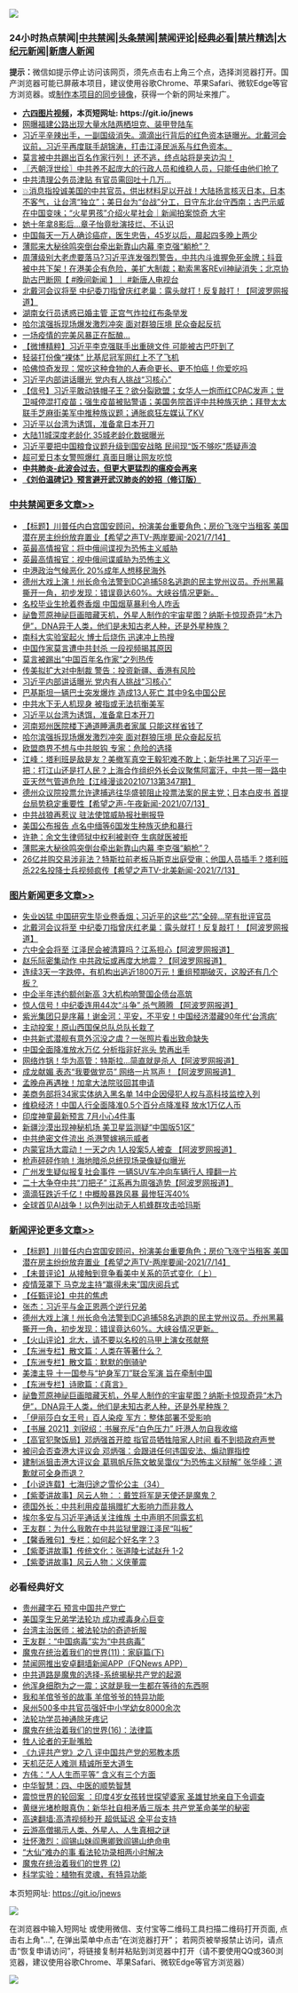 ![](https://raw.githubusercontent.com/fqnews/bnews/master/64photo/fqnews-qr.jpg)

<div id="tt">
<h3>24小时热点禁闻|<a href="#%E4%B8%AD%E5%85%B1%E7%A6%81%E9%97%BB%E6%9B%B4%E5%A4%9A%E6%96%87%E7%AB%A0">中共禁闻</a>|<a href="#%E5%9B%BE%E7%89%87%E6%96%B0%E9%97%BB%E6%9B%B4%E5%A4%9A%E6%96%87%E7%AB%A0">头条禁闻</a>|<a href="#%E6%96%B0%E9%97%BB%E8%AF%84%E8%AE%BA%E6%9B%B4%E5%A4%9A%E6%96%87%E7%AB%A0">禁闻评论|<a href="#%E5%BF%85%E7%9C%8B%E7%BB%8F%E5%85%B8%E5%A5%BD%E6%96%87">经典必看|<a href="/video.md#%E7%A6%81%E7%89%87%E7%B2%BE%E9%80%89">禁片精选</a>|<a href="https://github.com/fqnews/djy/blob/master/gb/nf1351518.md#1">大纪元新闻</a>|<a href="https://github.com/fqnews/ntdtv/blob/master/gb/prog204.md#1">新唐人新闻</a></h3>
<div><b>提示：</b>微信如提示停止访问该网页，须先点击右上角三个点，选择浏览器打开。国产浏览器可能已屏蔽本项目，建议使用谷歌Chrome、苹果Safari、微软Edge等官方浏览器。或<a href="https://github.com/fqnews/bnews/blob/master/%E5%88%B6%E4%BD%9Cgit%E7%A6%81%E9%97%BB%E9%95%9C%E5%83%8F.md">制作本项目的同步镜像</a>，获得一个新的网址来推广。</div>
<ul>
<li><b><a href="http://d1.bdrive.tk/64.mp4" target="_blank">六四图片视频</a>，本页短网址: https://git.io/jnews</b></li>
<li><a href="/cbnews/20210714/1586507.md">网曝福建公路出现大量水陆两栖坦克、装甲登陆车</a></li>
<li><a href="/comments/20210714/1586662.md">习近平辛辣出手，一副国级消失。滴滴出行背后的红色资本链曝光。北戴河会议前，习近平再度联手胡锦涛，打击江泽民派系与红色资本。</a></li>
<li><a href="/bannedvideo/20210714/1586535.md">莫言被中共踢出百名作家行列！    还不逃，终点站将是夹边沟！</a></li>
<li><a href="/ssgc/20210714/1586760.md">〖兲朝浮世绘〗中共养不起庞大的行政人员和维稳人员，只能任由他们抢了</a></li>
<li><a href="/cbnews/20210714/1586583.md">中共清理公务员津贴 有官员需回吐十几万…</a></li>
<li><a href="/bannedvideo/20210714/1586812.md">💥消息指投诚美国的中共官员，供出材料足以开战！大陆扬言核灭日本，日本不客气，让台湾“独立”；美日台为“台战”分工，日守东北台守西南；古巴示威在中国变味；“火星男孩”介绍火星社会｜新闻拍案惊奇 大宇</a></li>
<li><a href="/yule/20210714/1586538.md">她十年拿8影后…章子怡竟批演技烂、不认识</a></li>
<li><a href="/health/20210714/1586625.md">中国每天一万人确诊癌症，医生忠告，45岁以后，晨起四多晚上两少</a></li>
<li><a href="/cbnews/20210714/1586767.md">薄熙来大秘徐鸣突倒台牵出新靠山内幕 李克强“躺枪”？</a></li>
<li><a href="/bannedvideo/20210714/1586717.md">周薄级别大老虎要落马?习近平连发强烈警告，中共内斗谁握免死金牌；抖音被中共下架！在港美企有危险，美扩大制裁；勒索黑客REvil神祕消失；北京协助古巴断网【 #晚间新闻 】｜  #新唐人电视台</a></li>
<li><a href="/topimagenews/20210714/1586860.md">北戴河会议将至 中纪委刀指曾庆红老巢：露头就打！反复敲打！【阿波罗网报道】</a></li>
<li><a href="/cbnews/20210714/1586551.md">湖南女行员诱惑已婚主管 正宫气炸拉红布条举发</a></li>
<li><a href="/cbnews/20210714/1586861.md">哈尔滨强拆现场爆发激烈冲突 面对群狼压境 民众奋起反抗</a></li>
<li><a href="/cnnews/20210714/1586554.md">一场疫情的完美风暴正在酝酿…</a></li>
<li><a href="/comments/20210714/1586775.md">【微博精粹】习近平李克强联手出重磅文件 可能被古巴吓到了</a></li>
<li><a href="/cnnews/20210714/1586709.md">轻装打份像“裸体” 比基尼冠军网红上不了飞机</a></li>
<li><a href="/health/20210714/1586748.md">哈佛惊奇发现：常吃这种食物的人寿命更长、更不怕癌！你爱吃吗</a></li>
<li><a href="/cbnews/20210714/1586927.md">习近平内部讲话曝光 党内有人挑战“习核心”</a></li>
<li><a href="/bannedvideo/20210714/1586519.md">【信号】习近平敢动铁帽子王？欲分裂欧盟；女华人一炮而红CPAC发声；世卫喊停混打疫苗；强生疫苗被贴警语；美国务院首评中共种族灭绝；拜登太太联手芝麻街美军中推种族议题；通胀疯狂左媒认了KV</a></li>
<li><a href="/comments/20210714/1586907.md">习近平以台湾为诱饵，准备拿日本开刀</a></li>
<li><a href="/cbnews/20210714/1586562.md">大陆11城深度老龄化 35城老龄化数据曝光</a></li>
<li><a href="/cbnews/20210714/1586501.md">习近平要把中国粮食议题升级到国安战略 民间现“饭不够吃”质疑声浪</a></li>
<li><a href="/yule/20210714/1586686.md">超可爱日本女警照爆红 真面目曝让网友吃惊</a></li>
<li><b><a href="/comments/20200211/1275071.md" target="_blank">中共肺炎-此波会过去，但更大更猛烈的瘟疫会再来</a></b></li>
<li><b><a href="/comments/20200207/1272816.md" target="_blank">《刘伯温碑记》预言避开武汉肺炎的妙招（修订版）</a></b></li>
</ul>
</div>

<div class="catlist">
<h3><a href="/cbnews/" target="_blank">中共禁闻</a><span><a href="/cbnews/" target="_blank" rel="nofollow">更多文章>></a></span></h3>
<ul>
<li><a href="/comments/20210714/1587099.md" target="_blank">【标题】川普任内白宫国安顾问，扮演美台重要角色；房价飞涨宁当租客 美国潜在房主纷纷放弃置业【希望之声TV-两岸要闻-2021/7/14】</a></li>
<li><a href="/cbnews/20210714/1587089.md" target="_blank">英最高情报官：将中俄间谍视为恐怖主义威胁</a></li>
<li><a href="/cbnews/20210714/1587088.md" target="_blank">英最高情报官：视中俄间谍威胁为恐怖主义</a></li>
<li><a href="/cbnews/20210714/1587087.md" target="_blank">中港政治气候恶化 20%成年人想移民海外</a></li>
<li><a href="/comments/20210714/1587037.md" target="_blank">德州大戏上演！州长命令法警到DC追捕58名逃跑的民主党州议员。乔州黑幕撕开一角，初步发现：错误竟达60%。大峡谷情况更新。</a></li>
<li><a href="/cbnews/20210714/1587005.md" target="_blank">名校毕业生抢着卷香烟 中国烟草暴利令人咋舌</a></li>
<li><a href="/comments/20210714/1586995.md" target="_blank">祕鲁荒原神祕巨画暗藏天机，外星人制作的宇宙星图？纳斯卡惊现奇异“木乃伊”，DNA异于人类，他们是未知古老人种，还是外星种族？</a></li>
<li><a href="/cbnews/20210714/1586980.md" target="_blank">南科大实验室起火 博士后烧伤 迅速冲上热搜</a></li>
<li><a href="/cbnews/20210714/1586965.md" target="_blank">中国作家莫言遭中共封杀 一段视频揭其原因</a></li>
<li><a href="/cbnews/20210714/1586964.md" target="_blank">莫言被踢出“中国百年名作家”之列热传</a></li>
<li><a href="/cbnews/20210714/1586945.md" target="_blank">传美拟扩大对中制裁 警告：投资新疆、香港有风险</a></li>
<li><a href="/cbnews/20210714/1586927.md" target="_blank">习近平内部讲话曝光 党内有人挑战“习核心”</a></li>
<li><a href="/cbnews/20210714/1586926.md" target="_blank">巴基斯坦一辆巴士突发爆炸 造成13人死亡 其中9名中国公民</a></li>
<li><a href="/cbnews/20210714/1586925.md" target="_blank">中共水下无人机现身 被指或无法抗衡美军</a></li>
<li><a href="/comments/20210714/1586907.md" target="_blank">习近平以台湾为诱饵，准备拿日本开刀</a></li>
<li><a href="/cbnews/20210714/1586906.md" target="_blank">河南郑州医院楼下通道睡满患者家属 只能这样省钱了</a></li>
<li><a href="/cbnews/20210714/1586861.md" target="_blank">哈尔滨强拆现场爆发激烈冲突 面对群狼压境 民众奋起反抗</a></li>
<li><a href="/cbnews/20210714/1586840.md" target="_blank">欧盟商界不想与中共脱钩 专家：危险的选择</a></li>
<li><a href="/cbnews/20210714/1586839.md" target="_blank">江峰：塔利班是敌是友？美撤军真空王毅犯难不敢上；新华社黑了习近平一把：打江山还是打人民？上海合作组织外长会议聚焦阿富汗，中共一带一路中亚天然气管道危险【江峰漫谈20210713第347期】</a></li>
<li><a href="/comments/20210714/1586833.md" target="_blank">德州众议院投票允许逮捕逃往华盛顿阻止投票法案的民主党；日本白皮书 首提台局势稳定重要性【希望之声-午夜新闻-2021/07/13】</a></li>
<li><a href="/cbnews/20210714/1586813.md" target="_blank">中共战狼再惹议 驻法使馆威胁报社删报导</a></li>
<li><a href="/cbnews/20210714/1586784.md" target="_blank">美国公布报告 点名中缅等6国发生种族灭绝和暴行</a></li>
<li><a href="/cbnews/20210714/1586782.md" target="_blank">许艳：余文生律师狱中权利被剥夺 生病就医被拒</a></li>
<li><a href="/cbnews/20210714/1586767.md" target="_blank">薄熙来大秘徐鸣突倒台牵出新靠山内幕 李克强“躺枪”？</a></li>
<li><a href="/comments/20210714/1586766.md" target="_blank">26亿并购交易涉非法？特斯拉前老板马斯克出庭受审；他国人员插手？塔利班杀22名投降士兵视频疯传【希望之声TV-北美新闻-2021/7/13】</a></li>

</ul>
</div>
<div class="catlist">
<h3><a href="/topimagenews/" target="_blank">图片新闻</a><span><a href="/topimagenews/" target="_blank" rel="nofollow">更多文章>></a></span></h3>
<ul>
<li><a href="/topimagenews/20210714/1587052.md" target="_blank">失业凶猛 中国研究生毕业卷香烟；习近平的这些“芯”全碎&#8230;罕有批评官员</a></li>
<li><a href="/topimagenews/20210714/1586860.md" target="_blank">北戴河会议将至 中纪委刀指曾庆红老巢：露头就打！反复敲打！【阿波罗网报道】</a></li>
<li><a href="/topimagenews/20210713/1586149.md" target="_blank">六中全会将至 江泽民会被清算吗？江系担心【阿波罗网报道】</a></li>
<li><a href="/topimagenews/20210713/1586069.md" target="_blank">赵乐际密集动作 中共政坛或再度大地震？【阿波罗网报道】</a></li>
<li><a href="/topimagenews/20210713/1586042.md" target="_blank">连续3天一字跌停，有机构出逃近1800万元！重组预期破灭，这股还有几个板？</a></li>
<li><a href="/topimagenews/20210713/1585784.md" target="_blank">中企半年违约额创新高 3大机构响警国企债台高筑</a></li>
<li><a href="/topimagenews/20210712/1585372.md" target="_blank">惊人信号！中纪委连用44次“斗争” 杀气腾腾 【阿波罗网报道】</a></li>
<li><a href="/topimagenews/20210712/1585184.md" target="_blank">紫光集团只是序幕！谢金河：平安，不平安！中国经济潜藏90年代‘台湾病’</a></li>
<li><a href="/topimagenews/20210711/1584916.md" target="_blank">主动投案！原山西国保总队总队长栽了</a></li>
<li><a href="/topimagenews/20210711/1584789.md" target="_blank">中共新式潜舰有意外沉没之虞？一张照片看出致命缺失</a></li>
<li><a href="/topimagenews/20210711/1584605.md" target="_blank">中国全面降准放水万亿 分析指非好兆头 势再出手</a></li>
<li><a href="/topimagenews/20210710/1584331.md" target="_blank">网络炸锅！华为高管：特斯拉…简直就是杀人【阿波罗网报道】</a></li>
<li><a href="/topimagenews/20210710/1584260.md" target="_blank">成龙献媚 表态“我要做党员” 网络一片骂声！【阿波罗网报道】</a></li>
<li><a href="/topimagenews/20210710/1584235.md" target="_blank">孟晚舟再遇挫！加拿大法院驳回其申请</a></li>
<li><a href="/topimagenews/20210710/1584006.md" target="_blank">美商务部将34家实体纳入黑名单 14中企因侵犯人权与高科技监控入列</a></li>
<li><a href="/topimagenews/20210710/1583935.md" target="_blank">维稳经济！中国人行全面降准0.5个百分点降准释 放水1万亿人币</a></li>
<li><a href="/topimagenews/20210709/1583469.md" target="_blank">印度神童最新预言 7月小心4件事</a></li>
<li><a href="/topimagenews/20210709/1583332.md" target="_blank">新疆沙漠出现神秘机场 美卫星监测疑“中国版51区”</a></li>
<li><a href="/topimagenews/20210708/1583017.md" target="_blank">中共绝密文件流出 杀港警嫁祸示威者</a></li>
<li><a href="/topimagenews/20210708/1582899.md" target="_blank">内蒙官场大震动！一天之内 1人投案5人被查 【阿波罗网报道】</a></li>
<li><a href="/topimagenews/20210708/1582726.md" target="_blank">枪声砰砰作响！海地暗杀总统现场录像疑似曝光</a></li>
<li><a href="/topimagenews/20210707/1582217.md" target="_blank">广州发生疑似报复社会事件 一辆SUV车冲向车辆行人 撞翻一片</a></li>
<li><a href="/topimagenews/20210707/1582216.md" target="_blank">二十大争夺中共“刀把子” 江系再为周强造势【阿波罗网报道】</a></li>
<li><a href="/topimagenews/20210707/1582113.md" target="_blank">滴滴狂跌近千亿！中概股暴跌风暴 最惨狂泻40%</a></li>
<li><a href="/topimagenews/20210707/1582028.md" target="_blank">全球首见AI战争！以色列出动无人机蜂群攻击哈玛斯</a></li>

</ul>
</div>
<div class="catlist">
<h3><a href="/comments/" target="_blank">新闻评论</a><span><a href="/comments/" target="_blank" rel="nofollow">更多文章>></a></span></h3>
<ul>
<li><a href="/comments/20210714/1587099.md" target="_blank">【标题】川普任内白宫国安顾问，扮演美台重要角色；房价飞涨宁当租客 美国潜在房主纷纷放弃置业【希望之声TV-两岸要闻-2021/7/14】</a></li>
<li><a href="/comments/20210714/1587093.md" target="_blank">【未普评论】从接触到竞争看美中关系的范式变化（上）</a></li>
<li><a href="/comments/20210714/1587063.md" target="_blank">疫情笼罩下 马克龙主持“赢得未来”国庆阅兵式</a></li>
<li><a href="/comments/20210714/1587059.md" target="_blank">【任甄评论】中共的焦虑</a></li>
<li><a href="/comments/20210714/1587053.md" target="_blank">张杰：习近平与金正恩两个逆行兄弟</a></li>
<li><a href="/comments/20210714/1587037.md" target="_blank">德州大戏上演！州长命令法警到DC追捕58名逃跑的民主党州议员。乔州黑幕撕开一角，初步发现：错误竟达60%。大峡谷情况更新。</a></li>
<li><a href="/comments/20210714/1587020.md" target="_blank">【火山评论】北大，请不要以名校的马甲上演女孩献祭</a></li>
<li><a href="/comments/20210714/1587012.md" target="_blank">【东洲专栏】散文篇：人类在等著什么？</a></li>
<li><a href="/comments/20210714/1587011.md" target="_blank">【东洲专栏】散文篇：默默的倒骑驴</a></li>
<li><a href="/comments/20210714/1587010.md" target="_blank">美澳主导 十一国参与“护身军刀”联合军演 旨在牵制中国</a></li>
<li><a href="/comments/20210714/1587009.md" target="_blank">【东洲专栏】诗歌篇：《真言》</a></li>
<li><a href="/comments/20210714/1586995.md" target="_blank">祕鲁荒原神祕巨画暗藏天机，外星人制作的宇宙星图？纳斯卡惊现奇异“木乃伊”，DNA异于人类，他们是未知古老人种，还是外星种族？</a></li>
<li><a href="/comments/20210714/1586994.md" target="_blank">「伊丽莎白女王号」百人染疫 军方：整体部署不受影响</a></li>
<li><a href="/comments/20210714/1586987.md" target="_blank">【书展 2021】刘锐绍：书展充斥“白色压力” 吁港人勿自我收缩</a></li>
<li><a href="/comments/20210714/1586986.md" target="_blank">【高官犯聚饭局】邓炳强首开腔 指官员牺牲陪家人时间 看不到损政府声誉</a></li>
<li><a href="/comments/20210714/1586985.md" target="_blank">被问会否查港大评议会 邓炳强：会跟进任何违国安法、煽动罪指控</a></li>
<li><a href="/comments/20210714/1586984.md" target="_blank">建制派狙击港大评议会 葛珮帆斥陈文敏吴霭仪“为恐怖主义辩解” 张华峰：道歉就可全身而退？</a></li>
<li><a href="/comments/20210714/1586983.md" target="_blank">【小说连载】七海归途之雪伦公主（34）</a></li>
<li><a href="/comments/20210714/1586981.md" target="_blank">【紫菱讲故事】风云人物：：戴笠将军是天使还是魔鬼？</a></li>
<li><a href="/comments/20210714/1586974.md" target="_blank">德国外长：中共利用疫苗捐赠扩大影响力而非救人</a></li>
<li><a href="/comments/20210714/1586972.md" target="_blank">埃尔多安与习近平通话关注维族 土中声明不同露玄机</a></li>
<li><a href="/comments/20210714/1586970.md" target="_blank">王友群：为什么我敢在中共监狱里跟江泽民“叫板”</a></li>
<li><a href="/comments/20210714/1586956.md" target="_blank">【馨香雅句】专栏：如何起个好名字？3</a></li>
<li><a href="/comments/20210714/1586953.md" target="_blank">【紫菱讲故事】传统文化：张道陵七试赵升 1-2</a></li>
<li><a href="/comments/20210714/1586951.md" target="_blank">【紫菱讲故事】风云人物：义侠董震</a></li>

</ul>
</div>

<div class="catlist">
<h3>必看经典好文</h3>
<ul>
<li><a href="/comments/20210226/1494382.md" target="_blank">贵州藏字石 预言中国共产党亡</a></li>
<li><a href="/comments/20210509/1542373.md" target="_blank">美国孪生兄弟学法轮功 成功戒毒身心巨变</a></li>
<li><a href="/comments/20200801/1373219.md" target="_blank">台湾主治医师：被法轮功的奇迹折服</a></li>
<li><a href="/comments/20200318/1295755.md" target="_blank">王友群：“中国病毒”实为“中共病毒”</a></li>
<li><a href="/topimagenews/20180530/950691.md" target="_blank">魔鬼在统治着我们的世界(11)：家庭篇(下)</a></li>
<li><a href="/comments/20200503/1322531.md" target="_blank">禁闻网推出安卓翻墙新闻APP（FQNews APP）</a></li>
<li><a href="/comments/20181209/1044543.md" target="_blank">中共道路是魔鬼的选择-系统揭秘共产党的起源</a></li>
<li><a href="/topimagenews/20210219/1489990.md" target="_blank">他浑身细胞为之一震：这就是我一生都在等待的东西啊</a></li>
<li><a href="/tculture/20200917/1398046.md" target="_blank">我和羊倌爷爷的故事 羊倌爷爷的特异功能</a></li>
<li><a href="/comments/20200704/783272.md" target="_blank">泉州500多中共官员强奸中小学幼女8000余次</a></li>
<li><a href="/health/20170626/780263.md" target="_blank">法轮功学员神通除牙疼记</a></li>
<li><a href="/topimagenews/20180615/958090.md" target="_blank">魔鬼在统治着我们的世界(16)：法律篇</a></li>
<li><a href="/comments/20200606/783250.md" target="_blank">牲人论者的无耻嘴脸</a></li>
<li><a href="/bookonline/20131116/201047.md" target="_blank">《九评共产党》之八 评中国共产党的邪教本质</a></li>
<li><a href="/comments/20210302/1496716.md" target="_blank">天机茫茫人难测 精诚所至大道生</a></li>
<li><a href="/comments/20200720/1363377.md" target="_blank">方伟：“人人生而平等” 含义有三个方面</a></li>
<li><a href="/comments/20200605/783247.md" target="_blank">中华智慧：四、中医的顺势智慧</a></li>
<li><a href="/comments/20210307/1499941.md" target="_blank">震惊世界的轮回案 ：印度4岁女孩转世探望婆家 圣雄甘地亲自下令调查</a></li>
<li><a href="/lifebaike/20180921/1001174.md" target="_blank">黄继光堵枪眼真伪：新华社自相矛盾三版本 共产党革命美学的秘密</a></li>
<li><a href="/comments/20210202/1479954.md" target="_blank">高速翻墙:高清视频秒开 超低延迟 全平台支持</a></li>
<li><a href="/comments/20200919/82684.md" target="_blank">云游高僧揭示人类、外星人、人生真相之谜</a></li>
<li><a href="/cbnews/20200727/1366904.md" target="_blank">壮怀激烈：阎锡山妹阎惠卿致阎锡山绝命电</a></li>
<li><a href="/cbnews/20210428/1535533.md" target="_blank">“大仙”难办的事  看法轮功录相两小时解决</a></li>
<li><a href="/topimagenews/20180520/944940.md" target="_blank">魔鬼在统治着我们的世界 (2)</a></li>
<li><a href="/comments/20200605/783205.md" target="_blank">科学实验：植物有灵魂，有特异功能</a></li>

</ul>
</div>

本页短网址: https://git.io/jnews

![](https://raw.githubusercontent.com/fqnews/bnews/master/64photo/fqnews-qr.jpg)

在浏览器中输入短网址 或使用微信、支付宝等二维码工具扫描二维码打开页面, 点击右上角"...", 在弹出菜单中点击“在浏览器打开”； 若网页被举报禁止访问，请点击“恢复申请访问”，将链接复制并粘贴到浏览器中打开（请不要使用QQ或360浏览器，建议使用谷歌Chrome、苹果Safari、微软Edge等官方浏览器）

![](https://raw.githubusercontent.com/fqnews/bnews/master/64photo/wx.jpg)
